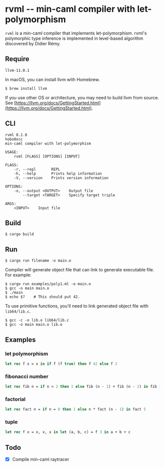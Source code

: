# rvml -- min-caml compiler with let-polymorphism

`rvml` is a min-caml compiler that implements let-polymorphism.
rvml's polymorphic type inference is implemented in level-based algorithm discovered by Didier Rémy.

## Require

`llvm-11.0.1`

In macOS, you can install llvm with Homebrew.

```
$ brew install llvm
```

If you use other OS or architecture, you may need to build llvm from source. See [https://llvm.org/docs/GettingStarted.html](https://llvm.org/docs/GettingStarted.html).

## CLI

```
rvml 0.1.0
hobo0xcc
min-caml compiler with let-polymorphism

USAGE:
    rvml [FLAGS] [OPTIONS] [INPUT]

FLAGS:
    -r, --repl       REPL
    -h, --help       Prints help information
    -V, --version    Prints version information

OPTIONS:
    -o, --output <OUTPUT>    Output file
        --target <TARGET>    Specify target triple

ARGS:
    <INPUT>    Input file
```

## Build

```
$ cargo build
```

## Run

```
$ cargo run filename -o main.o
```

Compiler will generate object file that can link to generate executable file.
For example:

```
$ cargo run examples/poly1.ml -o main.o
$ gcc -o main main.o
$ ./main
$ echo $?    # This should put 42.
```

To use primitive functions, you'll need to link generated object file with `lib64/lib.c`.

```
$ gcc -c -o lib.o lib64/lib.c
$ gcc -o main main.o lib.o
```

## Examples

### let polymorphism

```ocaml
let rec f x = x in if f (f true) then f 42 else f 2
```

### fibonacci number

```ocaml
let rec fib n = if n < 2 then 1 else fib (n - 1) + fib (n - 2) in fib 10
```

### factorial

```ocaml
let rec fact n = if n = 0 then 1 else n * fact (n - 1) in fact 5
```

### tuple

```ocaml
let rec f x = x, x, x in let (a, b, c) = f 3 in a + b + c
```

## Todo

- [x] Compile min-caml raytracer
